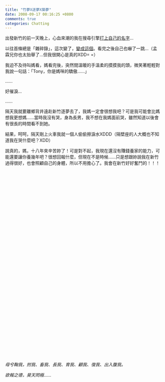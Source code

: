 ```yaml
---
title: "竹夢X逐夢X築夢"
date: 2008-09-17 00:16:25 +0800
comments: true
categories: Chatting
---
```

<p>出發新竹的前一天晚上，心血來潮的我在搜尋引擎<a target="_blank" href="http://www.google.com.tw/search?source=ig&amp;hl=zh-TW&amp;q=%E7%B0%A1%E7%85%92%E8%88%AA&amp;meta=&amp;btnG=Google+%E6%90%9C%E5%B0%8B&amp;aq=f">打上自己的名字</a>...</p><p>以往首條總是「雜碎錄」，這次變了，<a target="_blank" href="http://www.peopo.org/portal.php?op=viewPost&amp;articleId=22660">變成這個</a>。看完之後自己也嚇了一跳...（孟霖兄你也太抬舉了...但我很開心是真的XDD= =）</p><p>我迫不及待叫媽看，媽看完後，突然間溫暖的手溫柔的摸摸我的頭，微笑著輕輕對我說一句話：「Tony，你是媽咪的驕傲......」</p><p>......</p><p>好催淚...</p><p>......</p><p>隔天我就要離鄉背井遠赴新竹逐夢去了，我媽一定會很想我吧？可是我可能會比媽想我更想媽......當時我沒有哭，身為長男，我不想在我媽面前哭，雖然知道以後會有很長的時間看不到她。</p><p>結果，呵呵，隔天剛上火車我就一個人偷偷擦淚水XDDD（隔壁座的人大概也不知道我在哭什麼吧？XDD）</p><p>說真的，媽，十八年來辛苦妳了！可是對不起，我現在還沒有賺錢養家的能力，可能還要讓你養幾年吧？很想回報什麼，但現在不是時候......只是想跟妳說我在新竹過得很好，也會照顧自己的身體，所以不用擔心了。我會在新竹好好奮鬥的！！！</p><p>&nbsp;</p><p>&nbsp;</p><p>&nbsp;</p><p>&nbsp;</p><p>&nbsp;</p><p>&nbsp;</p><p>&nbsp;</p><p>&nbsp;</p><p>&nbsp;</p><p>&nbsp;</p><p>&nbsp;</p><p>&nbsp;</p><p>&nbsp;</p><p>&nbsp;</p><p>&nbsp;</p><p>&nbsp;</p><p>&nbsp;</p><p>&nbsp;</p><p>&nbsp;</p><p>&nbsp;</p><p><i>母兮鞠我，拊我、畜我、長我、育我、顧我、復我、出入腹我。</i></p><p><i>欲報之德，昊天罔極......</i></p><p>&nbsp;</p>
